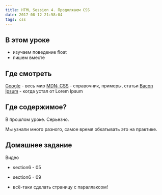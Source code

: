 ```yaml
---
title: HTML Session 4. Продолжаем CSS
date: 2017-08-12 21:58:04
tags: css
---
```


## В этом уроке

- изучаем поведение float
- пишем вместе

## Где смотреть

[Google](https://google.com) - весь мир
[MDN: CSS](https://developer.mozilla.org/ru/docs/Web/CSS) - справочник, примеры, статьи
[Bacon Ipsum](https://baconipsum.com) - когда устал от Lorem Ipsum

## Где содержимое?

В прошлом уроке. Серьезно.

Мы узнали много разного, самое время обкатывать это на практике.

## Домашнее задание

Видео
- section6 - 05
- section6 - 09

- всё-таки сделать страницу с параллаксом!